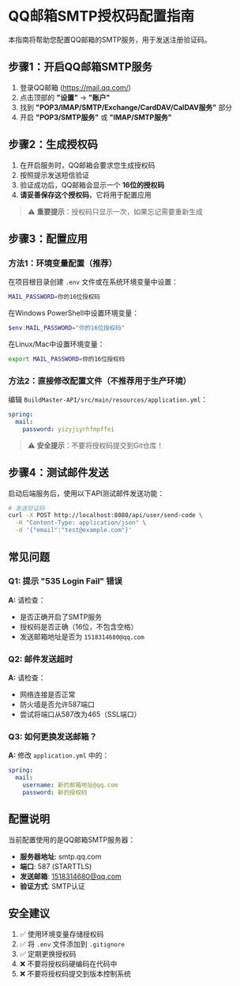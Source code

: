 # QQ邮箱SMTP授权码配置指南

本指南将帮助您配置QQ邮箱的SMTP服务，用于发送注册验证码。

## 步骤1：开启QQ邮箱SMTP服务

1. 登录QQ邮箱 (https://mail.qq.com/)
2. 点击顶部的 **"设置"** → **"账户"**
3. 找到 **"POP3/IMAP/SMTP/Exchange/CardDAV/CalDAV服务"** 部分
4. 开启 **"POP3/SMTP服务"** 或 **"IMAP/SMTP服务"**

## 步骤2：生成授权码

1. 在开启服务时，QQ邮箱会要求您生成授权码
2. 按照提示发送短信验证
3. 验证成功后，QQ邮箱会显示一个 **16位的授权码**
4. **请妥善保存这个授权码**，它将用于配置应用

> ⚠️ **重要提示**：授权码只显示一次，如果忘记需要重新生成

## 步骤3：配置应用

### 方法1：环境变量配置（推荐）

在项目根目录创建 `.env` 文件或在系统环境变量中设置：

```bash
MAIL_PASSWORD=你的16位授权码
```

在Windows PowerShell中设置环境变量：
```powershell
$env:MAIL_PASSWORD="你的16位授权码"
```

在Linux/Mac中设置环境变量：
```bash
export MAIL_PASSWORD=你的16位授权码
```

### 方法2：直接修改配置文件（不推荐用于生产环境）

编辑 `BuildMaster-API/src/main/resources/application.yml`：

```yaml
spring:
  mail:
    password: yizyjiyrhfmpffei
```

> ⚠️ **安全提示**：不要将授权码提交到Git仓库！

## 步骤4：测试邮件发送

启动后端服务后，使用以下API测试邮件发送功能：

```bash
# 发送验证码
curl -X POST http://localhost:8080/api/user/send-code \
  -H "Content-Type: application/json" \
  -d '{"email":"test@example.com"}'
```

## 常见问题

### Q1: 提示 "535 Login Fail" 错误
**A:** 请检查：
- 是否正确开启了SMTP服务
- 授权码是否正确（16位，不包含空格）
- 发送邮箱地址是否为 `1518314680@qq.com`

### Q2: 邮件发送超时
**A:** 请检查：
- 网络连接是否正常
- 防火墙是否允许587端口
- 尝试将端口从587改为465（SSL端口）

### Q3: 如何更换发送邮箱？
**A:** 修改 `application.yml` 中的：
```yaml
spring:
  mail:
    username: 新的邮箱地址@qq.com
    password: 新的授权码
```

## 配置说明

当前配置使用的是QQ邮箱SMTP服务器：

- **服务器地址**: smtp.qq.com
- **端口**: 587 (STARTTLS)
- **发送邮箱**: 1518314680@qq.com
- **验证方式**: SMTP认证

## 安全建议

1. ✅ 使用环境变量存储授权码
2. ✅ 将 `.env` 文件添加到 `.gitignore`
3. ✅ 定期更换授权码
4. ❌ 不要将授权码硬编码在代码中
5. ❌ 不要将授权码提交到版本控制系统

